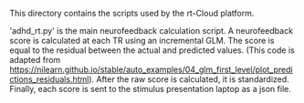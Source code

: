 This directory contains the scripts used by the rt-Cloud platform. 

'adhd_rt.py' is the main neurofeedback calculation script. A neurofeedback score is calculated at each TR using an incremental GLM. The score is equal to the residual between the actual and predicted values. (This code is adapted from https://nilearn.github.io/stable/auto_examples/04_glm_first_level/plot_predictions_residuals.html). After the raw score is calculated, it is standardized. Finally, each score is sent to the stimulus presentation laptop as a json file. 

